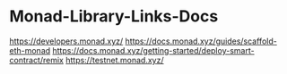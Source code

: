 # Monad-Library-Links-Docs
https://developers.monad.xyz/
https://docs.monad.xyz/guides/scaffold-eth-monad
https://docs.monad.xyz/getting-started/deploy-smart-contract/remix
https://testnet.monad.xyz/
